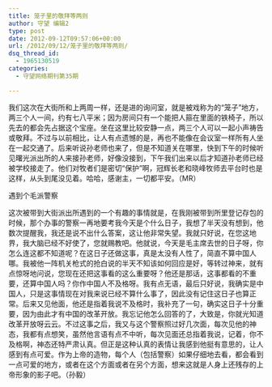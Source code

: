 ```yaml
---
title: 笼子里的敬拜等两则
author: 守望 编辑2
type: post
date: 2012-09-12T09:57:06+00:00
url: /2012/09/12/笼子里的敬拜等两则/
dsq_thread_id:
  - 1965130519
categories:
  - 守望网络期刊第35期

---
```

<!--more-->我们这次在大街所和上两周一样，还是进的询问室，就是被戏称为的“笼子”地方，两三个人一间，约有七八平米；因为房间只有一个能把人箍在里面的铁椅子，所以先去的都会先占据这个宝座。坐在这里比较安静一点，两三个人可以一起小声祷告或敬拜。不过与以前相比，让人有点遗憾的是，再也不能像在会议室一样所有人坐在一起交通了。后来听说孙老师也来了，但是不知道关在哪里，快到下午的时候听见曙光派出所的人来接孙老师，好像没接到，下午我们出来以后才知道孙老师已经被学校接走了。他们对牧者们是密切“保护”啊，冠辉长老和晓峰牧师去平台时也是这样，从头到尾没见着。哈哈，感谢主，一切都平安。（MR）

遇到个毛派警察

这次被带到大街派出所遇到的一个有趣的事情就是，在我刚被带到所里登记存包的时候，那个办事的警察一再地要考我今天是个什么日子，我想了半天没有想到，他数次提醒我，我还是说不出什么答案，这让他非常失望。我就只好说，在您这地界，我大脑已经不好使了，您就赐教吧。他就说，今天是毛主席去世的日子呀，你怎么连这都不知道呢？在这日子还做这事，真是太没有人性了，简直不算中国人哪。我被他一阵机关枪式的抢白说的半天不知该如何回应是好，等转过神来，就有点惊呀地问说，您现在还把这事看的这么重要呀？他还是那话，这事都看的不重要，还算中国人吗？你作中国人不及格呀。我有点无语，最后只好说，我确实是中国人，只是这事情现在对我来说已经不算什么事了，因此没有记住这日子也算正常。后来又见他面，他还是指着我说不及格时，我补充了一句，确实这日子十分重要，因为由此才有中国的改革开放。我忘记他怎么回答的了，大致是，你就光知道改革开放呀云云。不过这事之后，我又与这个警察照过好几次面，每次见他的神态，我都有点想笑，虽然他言语有点不中听，每次见面还总指着我说，记着，你不及格啊，神态还特严肃认真。但正是这种认真的表情让我感到他挺有意思的，让人感到有点可爱。作为上帝的造物，每个人（包括警察）如果仔细地去看，都会看到一点可爱的地方，或者在这个方面或者在另个方面，想来这就是人身上还残存的上帝形象的影子吧。（孙毅）